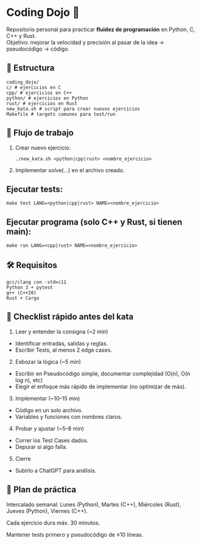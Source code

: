 # Coding Dojo 🥋

Repositorio personal para practicar **fluidez de programación** en Python, C, C++ y Rust.  
Objetivo: mejorar la velocidad y precisión al pasar de la idea → pseudocódigo → código.

## 📂 Estructura
```
coding_dojo/
c/ # ejercicios en C
cpp/ # ejercicios en C++
python/ # ejercicios en Python
rust/ # ejercicios en Rust
new_kata.sh # script para crear nuevos ejercicios
Makefile # targets comunes para test/run
```

## 🚀 Flujo de trabajo
1. Crear nuevo ejercicio:
   ```
   ./new_kata.sh <python|cpp|rust> <nombre_ejercicio>
   ```
2. Implementar solve(...) en el archivo creado.

## Ejecutar tests:
```
make test LANG=<python|cpp|rust> NAME=<nombre_ejercicio>
```

## Ejecutar programa (solo C++ y Rust, si tienen main):
```
make run LANG=<cpp|rust> NAME=<nombre_ejercicio>
```

## 🛠 Requisitos

```
gcc/clang con -std=c11
Python 3 + pytest
g++ (C++20)
Rust + Cargo
```

## 📝 Checklist rápido antes del kata
1. Leer y entender la consigna (~2 min)
  - Identificar entradas, salidas y reglas.
  - Escribir Tests, al menos 2 edge cases.
2. Esbozar la lógica (~5 min)
  - Escribir en Pseudocódigo simple, documentar complejidad (O(n), O(n log n), etc)
  - Elegir el enfoque más rápido de implementar (no optimizar de más).
3. Implementar (~10–15 min)
  - Código en un solo archivo.
  - Variables y funciones con nombres claros.
4. Probar y ajustar (~5–8 min)
  - Correr los Test Cases dados.   
  - Depurar si algo falla.
5. Cierre 
  - Subirlo a ChatGPT para análisis.

## 📅 Plan de práctica
Intercalado semanal: Lunes (Python), Martes (C++), Miércoles (Rust), Jueves (Python), Viernes (C++).

Cada ejercicio dura máx. 30 minutos.

Mantener tests primero y pseudocódigo de ≤10 líneas.
